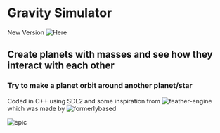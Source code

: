 # Gravity Simulator
New Version ![Here]([https://github.com/BoogeyMan24/gravity-simulator/assets/76151726/8c37d191-d978-48fd-87b4-c0f2d1393eb7](https://github.com/BoogeyMan24/Solar-System-Simulator-V2))

## Create planets with masses and see how they interact with each other

### Try to make a planet orbit around another planet/star

Coded in C++ using SDL2 and some inspiration from ![feather-engine](https://github.com/formerlybased/feather-engine) which was made by ![formerlybased](https://github.com/formerlybased)

![epic](https://github.com/BoogeyMan24/gravity-simulator/assets/76151726/8c37d191-d978-48fd-87b4-c0f2d1393eb7)
